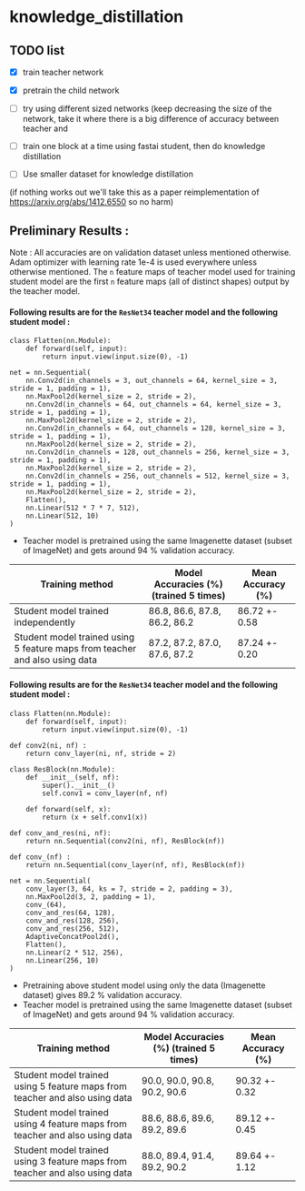 # knowledge_distillation

## TODO list
- [x] train teacher network
- [x] pretrain the child network
- [ ] try using different sized networks (keep decreasing the size of the network, take it where there is a big difference of accuracy between teacher and 
- [ ] train one block at a time using fastai 
student, then do knowledge distillation 
- [ ] Use smaller dataset for knowledge distillation 



(if nothing works out we'll take this as a paper reimplementation of https://arxiv.org/abs/1412.6550 so no harm)


## Preliminary Results : 
Note : All accuracies are on validation dataset unless mentioned otherwise. Adam optimizer with learning rate 1e-4 is used everywhere unless otherwise mentioned. The `n` feature maps of teacher model used for training student model are the first `n` feature maps (all of distinct shapes) output by the teacher model.

#### Following results are for the `ResNet34` teacher model and the following student model : 
```
class Flatten(nn.Module):
    def forward(self, input):
        return input.view(input.size(0), -1)

net = nn.Sequential(
    nn.Conv2d(in_channels = 3, out_channels = 64, kernel_size = 3, stride = 1, padding = 1),
    nn.MaxPool2d(kernel_size = 2, stride = 2),
    nn.Conv2d(in_channels = 64, out_channels = 64, kernel_size = 3, stride = 1, padding = 1),
    nn.MaxPool2d(kernel_size = 2, stride = 2),
    nn.Conv2d(in_channels = 64, out_channels = 128, kernel_size = 3, stride = 1, padding = 1),
    nn.MaxPool2d(kernel_size = 2, stride = 2),
    nn.Conv2d(in_channels = 128, out_channels = 256, kernel_size = 3, stride = 1, padding = 1),
    nn.MaxPool2d(kernel_size = 2, stride = 2),
    nn.Conv2d(in_channels = 256, out_channels = 512, kernel_size = 3, stride = 1, padding = 1),
    nn.MaxPool2d(kernel_size = 2, stride = 2),
    Flatten(),
    nn.Linear(512 * 7 * 7, 512),
    nn.Linear(512, 10)
)
```

- Teacher model is pretrained using the same Imagenette dataset (subset of ImageNet) and gets around 94 % validation accuracy.

| Training method | Model Accuracies (%) (trained 5 times) | Mean Accuracy (%) |
| --------------|------------------------------------| ------------- |
| Student model trained independently | 86.8, 86.6, 87.8, 86.2, 86.2 | 86.72 +- 0.58
| Student model trained using 5 feature maps from teacher and also using data | 87.2, 87.2, 87.0, 87.6, 87.2 | 87.24 +- 0.20|

#### Following results are for the `ResNet34` teacher model and the following student model :
```
class Flatten(nn.Module):
    def forward(self, input):
        return input.view(input.size(0), -1)

def conv2(ni, nf) : 
    return conv_layer(ni, nf, stride = 2)

class ResBlock(nn.Module):
    def __init__(self, nf):
        super().__init__()
        self.conv1 = conv_layer(nf, nf)
        
    def forward(self, x): 
        return (x + self.conv1(x))

def conv_and_res(ni, nf): 
    return nn.Sequential(conv2(ni, nf), ResBlock(nf))

def conv_(nf) : 
    return nn.Sequential(conv_layer(nf, nf), ResBlock(nf))
    
net = nn.Sequential(
    conv_layer(3, 64, ks = 7, stride = 2, padding = 3),
    nn.MaxPool2d(3, 2, padding = 1),
    conv_(64),
    conv_and_res(64, 128),
    conv_and_res(128, 256),
    conv_and_res(256, 512),
    AdaptiveConcatPool2d(),
    Flatten(),
    nn.Linear(2 * 512, 256),
    nn.Linear(256, 10)
)
```
- Pretraining above student model using only the data (Imagenette dataset) gives 89.2 % validation accuracy.
- Teacher model is pretrained using the same Imagenette dataset (subset of ImageNet) and gets around 94 % validation accuracy.

| Training method | Model Accuracies (%) (trained 5 times) | Mean Accuracy (%) |
| --------------|------------------------------------| ------------- |
| Student model trained using 5 feature maps from teacher and also using data | 90.0, 90.0, 90.8, 90.2, 90.6 | 90.32 +- 0.32 |
| Student model trained using 4 feature maps from teacher and also using data | 88.6, 88.6, 89.6, 89.2, 89.6 | 89.12 +- 0.45 |
| Student model trained using 3 feature maps from teacher and also using data | 88.0, 89.4, 91.4, 89.2, 90.2 | 89.64 +- 1.12 |